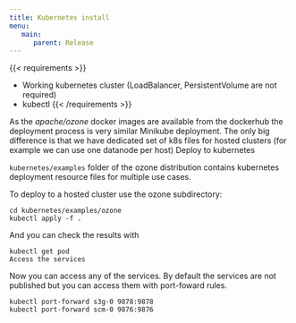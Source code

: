 ```yaml
---
title: Kubernetes install
menu:
   main:
      parent: Release
---
```

<!---
  Licensed to the Apache Software Foundation (ASF) under one or more
  contributor license agreements.  See the NOTICE file distributed with
  this work for additional information regarding copyright ownership.
  The ASF licenses this file to You under the Apache License, Version 2.0
  (the "License"); you may not use this file except in compliance with
  the License.  You may obtain a copy of the License at

      http://www.apache.org/licenses/LICENSE-2.0

  Unless required by applicable law or agreed to in writing, software
  distributed under the License is distributed on an "AS IS" BASIS,
  WITHOUT WARRANTIES OR CONDITIONS OF ANY KIND, either express or implied.
  See the License for the specific language governing permissions and
  limitations under the License.
-->

{{< requirements >}}
 * Working kubernetes cluster (LoadBalancer, PersistentVolume are not required)
 * kubectl
{{< /requirements >}}


As the _apache/ozone_ docker images are available from the dockerhub the deployment process is very similar Minikube deployment. The only big difference is that we have dedicated set of k8s files for hosted clusters (for example we can use one datanode per host)
Deploy to kubernetes

`kubernetes/examples` folder of the ozone distribution contains kubernetes deployment resource files for multiple use cases.

To deploy to a hosted cluster use the ozone subdirectory:

```
cd kubernetes/examples/ozone
kubectl apply -f .
```

And you can check the results with

```
kubectl get pod
Access the services
```

Now you can access any of the services. By default the services are not published but you can access them with port-foward rules.

```
kubectl port-forward s3g-0 9878:9878
kubectl port-forward scm-0 9876:9876
```